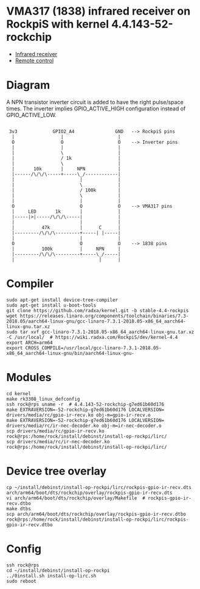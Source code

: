# VMA317 (1838) infrared receiver on RockpiS with kernel 4.4.143-52-rockchip

* [Infrared receiver](https://www.velleman.eu/products/view/?id=435548)
* [Remote control](https://joy-it.net/en/products/SBC-IRC01)

# Diagram

A NPN transistor inverter circuit is added to have the right pulse/space times.
The inverter implies GPIO_ACTIVE_HIGH configuration instead of GPIO_ACTIVE_LOW.
```
```
```
 3v3             GPIO2_A4               GND   --> RockpiS pins
  |                 |                    |
  O                 O                    O    --> Inverter pins
  |                 |                    |
  |                 \                    |
  |                 / 1k                 |
  |                 \                    |
  |       10k       |     NPN            |
  |------/\/\/\-----+-----\_/------------|
  |                        |             |
  |                        \             |
  |                        / 100k        |
  |                        \             |
  |                        |             |
  O                        O             O    --> VMA317 pins
  |     LED       1k       |             |
  |-----|>|-----/\/\/\-----|             |
  |                        |             |
  |          47k           |      C      |
  |---------/\/\/\---------+-----| |-----|
  |                        |             |
  O                        O             O    --> 1838 pins
  |          100k          |     NPN     |
  |---------/\/\/\---------+-----\_/-----|
  |                               |      |
```

# Compiler
```
sudo apt-get install device-tree-compiler
sudo apt-get install u-boot-tools
git clone https://github.com/radxa/kernel.git -b stable-4.4-rockpis
wget https://releases.linaro.org/components/toolchain/binaries/7.3-2018.05/aarch64-linux-gnu/gcc-linaro-7.3.1-2018.05-x86_64_aarch64-linux-gnu.tar.xz
sudo tar xvf gcc-linaro-7.3.1-2018.05-x86_64_aarch64-linux-gnu.tar.xz -C /usr/local/  # https://wiki.radxa.com/RockpiS/dev/kernel-4.4
export ARCH=arm64
export CROSS_COMPILE=/usr/local/gcc-linaro-7.3.1-2018.05-x86_64_aarch64-linux-gnu/bin/aarch64-linux-gnu-
```

# Modules
```
cd kernel
make rk3308_linux_defconfig
ssh rock@rps uname -r  # 4.4.143-52-rockchip-g7ed61b60d176
make EXTRAVERSION=-52-rockchip-g7ed61b60d176 LOCALVERSION= drivers/media/rc/gpio-ir-recv.ko obj-m=gpio-ir-recv.o
make EXTRAVERSION=-52-rockchip-g7ed61b60d176 LOCALVERSION= drivers/media/rc/ir-nec-decoder.ko obj-m=ir-nec-decoder.o
scp drivers/media/rc/gpio-ir-recv.ko rock@rps:/home/rock/install/debinst/install-op-rockpi/lirc/
scp drivers/media/rc/ir-nec-decoder.ko rock@rps:/home/rock/install/debinst/install-op-rockpi/lirc/
```

# Device tree overlay
```
cp ~/install/debinst/install-op-rockpi/lirc/rockpis-gpio-ir-recv.dts arch/arm64/boot/dts/rockchip/overlay/rockpis-gpio-ir-recv.dts
vi arch/arm64/boot/dts/rockchip/overlay/Makefile  # rockpis-gpio-ir-recv.dtbo
make dtbs
scp arch/arm64/boot/dts/rockchip/overlay/rockpis-gpio-ir-recv.dtbo rock@rps:/home/rock/install/debinst/install-op-rockpi/lirc/rockpis-gpio-ir-recv.dtbo
```

# Config
```
ssh rock@rps
cd ~/install/debinst/install-op-rockpi
../0install.sh install-op-lirc.sh
sudo reboot
```
